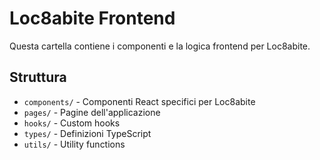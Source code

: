 # Loc8abite Frontend

Questa cartella contiene i componenti e la logica frontend per Loc8abite.

## Struttura
- `components/` - Componenti React specifici per Loc8abite
- `pages/` - Pagine dell'applicazione
- `hooks/` - Custom hooks
- `types/` - Definizioni TypeScript
- `utils/` - Utility functions